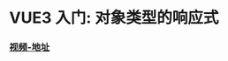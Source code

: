 # VUE3 入门: 对象类型的响应式

### [视频-地址]



[视频-地址]: https://www.bilibili.com/video/BV1Za4y1r7KE?p=14&spm_id_from=pageDriver&vd_source=b5c04f54b8a7ce0b4d5deef9989f7f9f